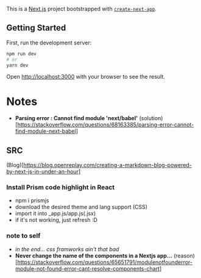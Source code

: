 This is a [Next.js](https://nextjs.org/) project bootstrapped with [`create-next-app`](https://github.com/vercel/next.js/tree/canary/packages/create-next-app).

## Getting Started

First, run the development server:

```bash
npm run dev
# or
yarn dev
```

Open [http://localhost:3000](http://localhost:3000) with your browser to see the result.


# Notes
- **Parsing error : Cannot find module 'next/babel'**
(solution)[https://stackoverflow.com/questions/68163385/parsing-error-cannot-find-module-next-babel]

## SRC
(Blog)[https://blog.openreplay.com/creating-a-markdown-blog-powered-by-next-js-in-under-an-hour]

### Install Prism code highlight in React
- npm i prismjs
- download the desired theme and lang support (CSS)
- import it into _app.js/app.js(.jsx)
- if it's not working, just refresh :D

### note to self
- *in the end... css framworks ain't that bad*
- **Never change the name of the components in a Nextjs app...** (reason)[https://stackoverflow.com/questions/65651791/modulenotfounderror-module-not-found-error-cant-resolve-components-chart]

